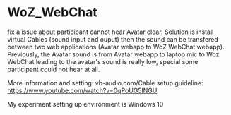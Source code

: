 # WoZ_WebChat
fix a issue about participant cannot hear Avatar clear.
Solution is install virtual Cables (sound input and ouput) then the sound can be transfered between two web applications (Avatar webapp to WoZ WebChat webapp).
Previously, the Avatar sound is from Avatar webapp to laptop mic to Woz WebChat leading to the avatar's sound is really low, special some participant could not hear at all.

More information and setting:
vb-audio.com/Cable
setup guideline: https://www.youtube.com/watch?v=0qPoUG5lNGU

My experiment setting up environment is Windows 10
